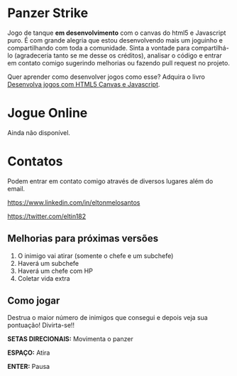 # Panzer Strike
Jogo de tanque **em desenvolvimento** com o canvas do html5 e Javascript puro. É com grande alegria que estou desenvolvendo mais um joguinho e compartilhando com toda a comunidade. Sinta a vontade para compartilhá-lo (agradeceria tanto se me desse os créditos), analisar o código e entrar em contato comigo sugerindo melhorias ou fazendo pull request no projeto.
 
Quer aprender como desenvolver jogos como esse?
Adquira o livro [Desenvolva jogos com HTML5 Canvas e Javascript](https://www.casadocodigo.com.br/products/livro-jogos-html-javascript).

# Jogue Online
Ainda não disponível.

# Contatos
Podem entrar em contato comigo através de diversos lugares além do email.

https://www.linkedin.com/in/eltonmelosantos

https://twitter.com/eltin182

## Melhorias para próximas versões

1. O inimigo vai atirar (somente o chefe e um subchefe)
2. Haverá um subchefe
3. Haverá um chefe com HP
4. Coletar vida extra

## Como jogar
Destrua o maior número de inimigos que consegui e depois veja sua pontuação! Divirta-se!!

**SETAS DIRECIONAIS:** Movimenta o panzer

**ESPAÇO:** Atira

**ENTER:** Pausa